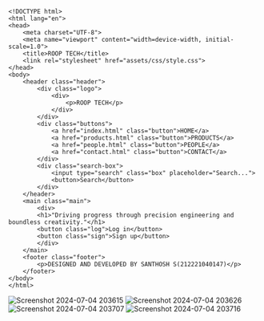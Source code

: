 ```
<!DOCTYPE html>
<html lang="en">
<head>
    <meta charset="UTF-8">
    <meta name="viewport" content="width=device-width, initial-scale=1.0">
    <title>ROOP TECH</title>
    <link rel="stylesheet" href="assets/css/style.css">
</head>
<body>
    <header class="header">
        <div class="logo">
            <div>
                <p>ROOP TECH</p>
            </div>
        </div>
        <div class="buttons">
            <a href="index.html" class="button">HOME</a>
            <a href="products.html" class="button">PRODUCTS</a>
            <a href="people.html" class="button">PEOPLE</a>
            <a href="contact.html" class="button">CONTACT</a>
        </div>
        <div class="search-box">
            <input type="search" class="box" placeholder="Search...">
            <button>Search</button>
        </div>
    </header>
    <main class="main">
        <div>
        <h1>"Driving progress through precision engineering and boundless creativity."</h1>
        <button class="log">Log in</button>
        <button class="sign">Sign up</button>
        </div>
    </main>
    <footer class="footer">
        <p>DESIGNED AND DEVELOPED BY SANTHOSH S(212221040147)</p>
    </footer>
</body>
</html>
```
![Screenshot 2024-07-04 203615](https://github.com/santhosh15f/CSS-assignment/assets/129850892/8729e8c1-dc9f-4e4d-876e-37defb55d407)
![Screenshot 2024-07-04 203626](https://github.com/santhosh15f/CSS-assignment/assets/129850892/90ca51c7-1826-4b04-8b7e-1bd034e6a516)
![Screenshot 2024-07-04 203707](https://github.com/santhosh15f/CSS-assignment/assets/129850892/8ae4b661-9f14-486b-927a-e44d173b1b19)
![Screenshot 2024-07-04 203716](https://github.com/santhosh15f/CSS-assignment/assets/129850892/f0d92f56-4535-4f27-b5bd-8e8c0c4efc41)


